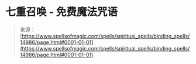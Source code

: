 <!--yml

category: 未分类

date: 2024-06-12 18:54:09

-->

# 七重召唤 - 免费魔法咒语

> 来源：[https://www.spellsofmagic.com/spells/spiritual_spells/binding_spells/14986/page.html#0001-01-01](https://www.spellsofmagic.com/spells/spiritual_spells/binding_spells/14986/page.html#0001-01-01)
